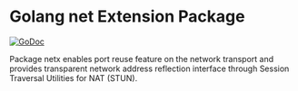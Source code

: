 # Golang net Extension Package

[![GoDoc](https://godoc.org/github.com/adzil/netx?status.svg)](https://github.com/adzil/netx)

Package netx enables port reuse feature on the network transport and provides
transparent network address reflection interface through Session Traversal
Utilities for NAT (STUN).
